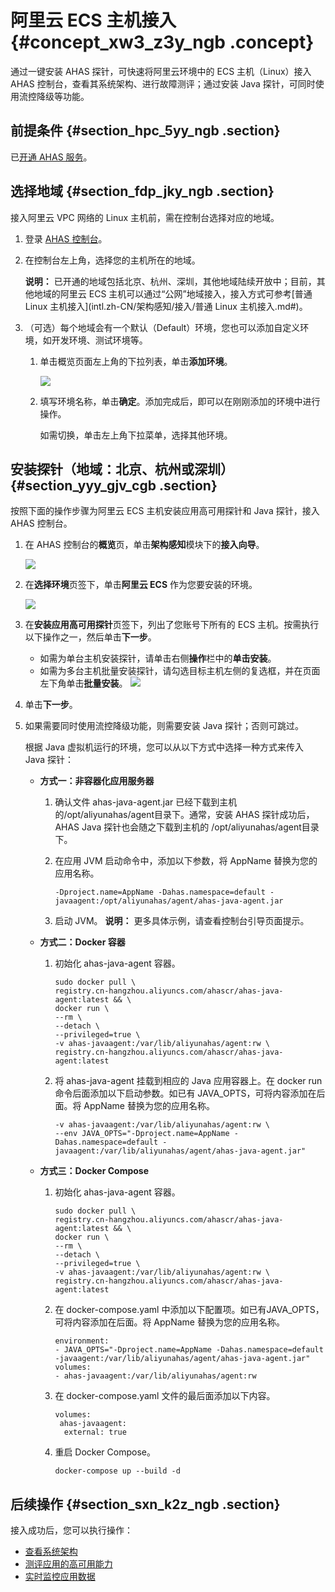 # 阿里云 ECS 主机接入 {#concept_xw3_z3y_ngb .concept}

通过一键安装 AHAS 探针，可快速将阿里云环境中的 ECS 主机（Linux）接入 AHAS 控制台，查看其系统架构、进行故障测评；通过安装 Java 探针，可同时使用流控降级等功能。

## 前提条件 {#section_hpc_5yy_ngb .section}

已[开通 AHAS 服务](https://help.aliyun.com/document_detail/90323.html)。

## 选择地域 {#section_fdp_jky_ngb .section}

接入阿里云 VPC 网络的 Linux 主机前，需在控制台选择对应的地域。

1.  登录 [AHAS 控制台](https://ahas.console.aliyun.com/)。

2.  在控制台左上角，选择您的主机所在的地域。

    **说明：** 已开通的地域包括北京、杭州、深圳，其他地域陆续开放中；目前，其他地域的阿里云 ECS 主机可以通过“公网”地域接入，接入方式可参考[普通 Linux 主机接入](intl.zh-CN/架构感知/接入/普通 Linux 主机接入.md#)。

3.  （可选）每个地域会有一个默认（Default）环境，您也可以添加自定义环境，如开发环境、测试环境等。
    1.  单击概览页面左上角的下拉列表，单击**添加环境**。

        ![](https://aliware-images.oss-cn-hangzhou.aliyuncs.com/ahas/sc_env_selection.png) 

    2.  填写环境名称，单击**确定**。添加完成后，即可以在刚刚添加的环境中进行操作。

        如需切换，单击左上角下拉菜单，选择其他环境。


## 安装探针（地域：北京、杭州或深圳） {#section_yyy_gjv_cgb .section}

按照下面的操作步骤为阿里云 ECS 主机安装应用高可用探针和 Java 探针，接入 AHAS 控制台。

1.  在 AHAS 控制台的**概览**页，单击**架构感知**模块下的**接入向导**。

    ![](https://aliware-images.oss-cn-hangzhou.aliyuncs.com/ahas/sc_ecs_agent_installation_overview.png)

2.  在**选择环境**页签下，单击**阿里云 ECS** 作为您要安装的环境。

    ![](https://aliware-images.oss-cn-hangzhou.aliyuncs.com/ahas/pg_wizard_1.png)

3.  在**安装应用高可用探针**页签下，列出了您账号下所有的 ECS 主机。按需执行以下操作之一，然后单击**下一步**。

    -   如需为单台主机安装探针，请单击右侧**操作**栏中的**单击安装**。
    -   如需为多台主机批量安装探针，请勾选目标主机左侧的复选框，并在页面左下角单击**批量安装**。
    ![](https://aliware-images.oss-cn-hangzhou.aliyuncs.com/ahas/pg_wizard_2.png)

4.  单击**下一步**。
5.  如果需要同时使用流控降级功能，则需要安装 Java 探针；否则可跳过。

    根据 Java 虚拟机运行的环境，您可以从以下方式中选择一种方式来传入 Java 探针：

    -   **方式一：非容器化应用服务器**

        1.  确认文件 ahas-java-agent.jar 已经下载到主机的/opt/aliyunahas/agent目录下。通常，安装 AHAS 探针成功后，AHAS Java 探针也会随之下载到主机的 /opt/aliyunahas/agent目录下。
        2.  在应用 JVM 启动命令中，添加以下参数，将 AppName 替换为您的应用名称。

            ```
            -Dproject.name=AppName -Dahas.namespace=default -javaagent:/opt/aliyunahas/agent/ahas-java-agent.jar
            ```

        3.  启动 JVM。
        **说明：** 更多具体示例，请查看控制台引导页面提示。

    -   **方式二：Docker 容器**
        1.  初始化 ahas-java-agent 容器。

            ```
            sudo docker pull \
            registry.cn-hangzhou.aliyuncs.com/ahascr/ahas-java-agent:latest && \
            docker run \
            --rm \
            --detach \
            --privileged=true \
            -v ahas-javaagent:/var/lib/aliyunahas/agent:rw \
            registry.cn-hangzhou.aliyuncs.com/ahascr/ahas-java-agent:latest
            ```

        2.  将 ahas-java-agent 挂载到相应的 Java 应用容器上。在 docker run命令后面添加以下启动参数。如已有 JAVA\_OPTS，可将内容添加在后面。将 AppName 替换为您的应用名称。

            ```
            -v ahas-javaagent:/var/lib/aliyunahas/agent:rw \
            --env JAVA_OPTS="-Dproject.name=AppName -Dahas.namespace=default -javaagent:/var/lib/aliyunahas/agent/ahas-java-agent.jar"
            ```

    -   **方式三：Docker Compose**
        1.  初始化 ahas-java-agent 容器。

            ```
            sudo docker pull \
            registry.cn-hangzhou.aliyuncs.com/ahascr/ahas-java-agent:latest && \
            docker run \
            --rm \
            --detach \
            --privileged=true \
            -v ahas-javaagent:/var/lib/aliyunahas/agent:rw \
            registry.cn-hangzhou.aliyuncs.com/ahascr/ahas-java-agent:latest
            ```

        2.  在 docker-compose.yaml 中添加以下配置项。如已有JAVA\_OPTS，可将内容添加在后面。将 AppName 替换为您的应用名称。

            ```
            environment: 
            - JAVA_OPTS="-Dproject.name=AppName -Dahas.namespace=default -javaagent:/var/lib/aliyunahas/agent/ahas-java-agent.jar"
            volumes:
            - ahas-javaagent:/var/lib/aliyunahas/agent:rw
            ```

        3.  在 docker-compose.yaml 文件的最后面添加以下内容。

            ```
            volumes:
             ahas-javaagent:
              external: true
            ```

        4.  重启 Docker Compose。

            ```
            docker-compose up --build -d
            ```


## 后续操作 {#section_sxn_k2z_ngb .section}

接入成功后，您可以执行操作：

-   [查看系统架构](intl.zh-CN/架构感知/查看系统架构.md#)
-   [测评应用的高可用能力](https://help.aliyun.com/document_detail/90327.html)
-   [实时监控应用数据](../../../../../intl.zh-CN/流控降级/控制台指南/实时监控应用数据.md#)

